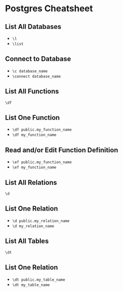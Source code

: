 # Postgres Cheatsheet

## List All Databases
* `\l`
* `\list`

## Connect to Database
* `\c database_name`
* `\connect database_name`

## List All Functions
`\df`

## List One Function
* `\df public.my_function_name`
* `\df my_function_name`

## Read and/or Edit Function Definition

* `\ef public.my_function_name`
* `\ef my_function_name`

## List All Relations
`\d`

## List One Relation
* `\d public.my_relation_name`
* `\d my_relation_name`

## List All Tables
`\dt`

## List One Relation
* `\dt public.my_table_name`
* `\dt my_table_name`